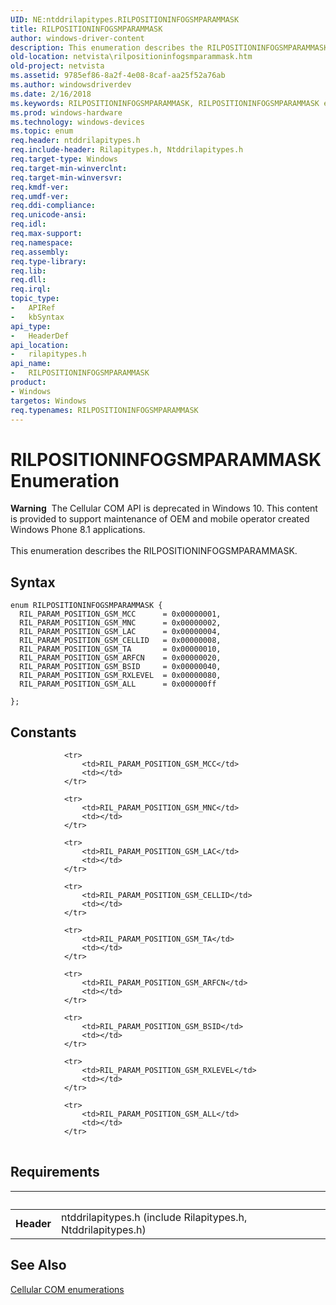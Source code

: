 ```yaml
---
UID: NE:ntddrilapitypes.RILPOSITIONINFOGSMPARAMMASK
title: RILPOSITIONINFOGSMPARAMMASK
author: windows-driver-content
description: This enumeration describes the RILPOSITIONINFOGSMPARAMMASK.
old-location: netvista\rilpositioninfogsmparammask.htm
old-project: netvista
ms.assetid: 9785ef86-8a2f-4e08-8caf-aa25f52a76ab
ms.author: windowsdriverdev
ms.date: 2/16/2018
ms.keywords: RILPOSITIONINFOGSMPARAMMASK, RILPOSITIONINFOGSMPARAMMASK enumeration [Network Drivers Starting with Windows Vista], RIL_PARAM_POSITION_GSM_ALL, RIL_PARAM_POSITION_GSM_ARFCN, RIL_PARAM_POSITION_GSM_BSID, RIL_PARAM_POSITION_GSM_CELLID, RIL_PARAM_POSITION_GSM_LAC, RIL_PARAM_POSITION_GSM_MCC, RIL_PARAM_POSITION_GSM_MNC, RIL_PARAM_POSITION_GSM_RXLEVEL, RIL_PARAM_POSITION_GSM_TA, netvista.rilpositioninfogsmparammask, rilapitypes/RILPOSITIONINFOGSMPARAMMASK, rilapitypes/RIL_PARAM_POSITION_GSM_ALL, rilapitypes/RIL_PARAM_POSITION_GSM_ARFCN, rilapitypes/RIL_PARAM_POSITION_GSM_BSID, rilapitypes/RIL_PARAM_POSITION_GSM_CELLID, rilapitypes/RIL_PARAM_POSITION_GSM_LAC, rilapitypes/RIL_PARAM_POSITION_GSM_MCC, rilapitypes/RIL_PARAM_POSITION_GSM_MNC, rilapitypes/RIL_PARAM_POSITION_GSM_RXLEVEL, rilapitypes/RIL_PARAM_POSITION_GSM_TA
ms.prod: windows-hardware
ms.technology: windows-devices
ms.topic: enum
req.header: ntddrilapitypes.h
req.include-header: Rilapitypes.h, Ntddrilapitypes.h
req.target-type: Windows
req.target-min-winverclnt: 
req.target-min-winversvr: 
req.kmdf-ver: 
req.umdf-ver: 
req.ddi-compliance: 
req.unicode-ansi: 
req.idl: 
req.max-support: 
req.namespace: 
req.assembly: 
req.type-library: 
req.lib: 
req.dll: 
req.irql: 
topic_type:
-	APIRef
-	kbSyntax
api_type:
-	HeaderDef
api_location:
-	rilapitypes.h
api_name:
-	RILPOSITIONINFOGSMPARAMMASK
product:
- Windows
targetos: Windows
req.typenames: RILPOSITIONINFOGSMPARAMMASK
---
```


# RILPOSITIONINFOGSMPARAMMASK Enumeration
<div class="alert"><b>Warning</b>  The Cellular COM API is deprecated in Windows 10. This content is provided to support maintenance of OEM and mobile operator created Windows Phone 8.1 applications.</div><div> </div>This enumeration describes the RILPOSITIONINFOGSMPARAMMASK.

## Syntax
````
enum RILPOSITIONINFOGSMPARAMMASK {
  RIL_PARAM_POSITION_GSM_MCC      = 0x00000001, 
  RIL_PARAM_POSITION_GSM_MNC      = 0x00000002, 
  RIL_PARAM_POSITION_GSM_LAC      = 0x00000004, 
  RIL_PARAM_POSITION_GSM_CELLID   = 0x00000008, 
  RIL_PARAM_POSITION_GSM_TA       = 0x00000010, 
  RIL_PARAM_POSITION_GSM_ARFCN    = 0x00000020, 
  RIL_PARAM_POSITION_GSM_BSID     = 0x00000040, 
  RIL_PARAM_POSITION_GSM_RXLEVEL  = 0x00000080, 
  RIL_PARAM_POSITION_GSM_ALL      = 0x000000ff 

};
````

## Constants

<table>
            
                <tr>
                    <td>RIL_PARAM_POSITION_GSM_MCC</td>
                    <td></td>
                </tr>
            
                <tr>
                    <td>RIL_PARAM_POSITION_GSM_MNC</td>
                    <td></td>
                </tr>
            
                <tr>
                    <td>RIL_PARAM_POSITION_GSM_LAC</td>
                    <td></td>
                </tr>
            
                <tr>
                    <td>RIL_PARAM_POSITION_GSM_CELLID</td>
                    <td></td>
                </tr>
            
                <tr>
                    <td>RIL_PARAM_POSITION_GSM_TA</td>
                    <td></td>
                </tr>
            
                <tr>
                    <td>RIL_PARAM_POSITION_GSM_ARFCN</td>
                    <td></td>
                </tr>
            
                <tr>
                    <td>RIL_PARAM_POSITION_GSM_BSID</td>
                    <td></td>
                </tr>
            
                <tr>
                    <td>RIL_PARAM_POSITION_GSM_RXLEVEL</td>
                    <td></td>
                </tr>
            
                <tr>
                    <td>RIL_PARAM_POSITION_GSM_ALL</td>
                    <td></td>
                </tr>
</table>


## Requirements
| &nbsp; | &nbsp; |
| ---- |:---- |
| **Header** | ntddrilapitypes.h (include Rilapitypes.h, Ntddrilapitypes.h) |

## See Also

<a href="https://msdn.microsoft.com/library/windows/hardware/dn946509">Cellular COM enumerations</a>